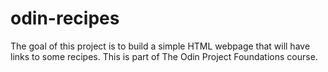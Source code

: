 # odin-recipes
The goal of this project is to build a simple HTML webpage that will have links to some recipes. 
This is part of The Odin Project Foundations course. 
